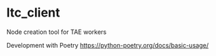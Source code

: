 # ltc_client
Node creation tool for TAE workers

Development with Poetry https://python-poetry.org/docs/basic-usage/

